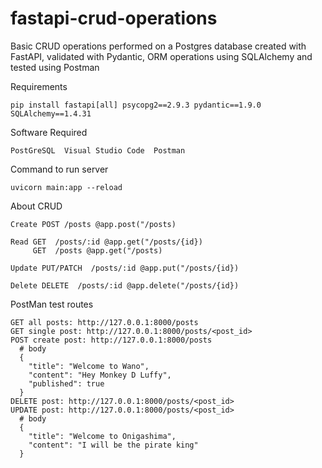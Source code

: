 # fastapi-crud-operations
Basic CRUD operations performed on a Postgres database created with FastAPI, validated with Pydantic, ORM operations using SQLAlchemy and tested using Postman

Requirements
```
pip install fastapi[all] psycopg2==2.9.3 pydantic==1.9.0 SQLAlchemy==1.4.31
```

Software Required
```
PostGreSQL  Visual Studio Code  Postman
```

Command to run server
```
uvicorn main:app --reload
```

About CRUD
```
Create POST /posts @app.post("/posts)

Read GET  /posts/:id @app.get("/posts/{id})
     GET  /posts @app.get("/posts)

Update PUT/PATCH  /posts/:id @app.put("/posts/{id})

Delete DELETE  /posts/:id @app.delete("/posts/{id})
```

PostMan test routes
```
GET all posts: http://127.0.0.1:8000/posts
GET single post: http://127.0.0.1:8000/posts/<post_id>
POST create post: http://127.0.0.1:8000/posts
  # body
  {
    "title": "Welcome to Wano",
    "content": "Hey Monkey D Luffy",
    "published": true
  }
DELETE post: http://127.0.0.1:8000/posts/<post_id>
UPDATE post: http://127.0.0.1:8000/posts/<post_id>
  # body
  {
    "title": "Welcome to Onigashima",
    "content": "I will be the pirate king"
  }
```
